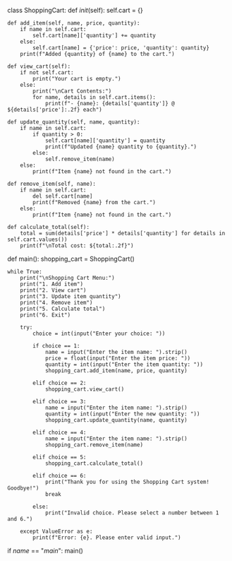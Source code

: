 class ShoppingCart:
    def _init_(self):
        self.cart = {}

    def add_item(self, name, price, quantity):
        if name in self.cart:
            self.cart[name]['quantity'] += quantity
        else:
            self.cart[name] = {'price': price, 'quantity': quantity}
        print(f"Added {quantity} of {name} to the cart.")

    def view_cart(self):
        if not self.cart:
            print("Your cart is empty.")
        else:
            print("\nCart Contents:")
            for name, details in self.cart.items():
                print(f"- {name}: {details['quantity']} @ ${details['price']:.2f} each")

    def update_quantity(self, name, quantity):
        if name in self.cart:
            if quantity > 0:
                self.cart[name]['quantity'] = quantity
                print(f"Updated {name} quantity to {quantity}.")
            else:
                self.remove_item(name)
        else:
            print(f"Item {name} not found in the cart.")

    def remove_item(self, name):
        if name in self.cart:
            del self.cart[name]
            print(f"Removed {name} from the cart.")
        else:
            print(f"Item {name} not found in the cart.")

    def calculate_total(self):
        total = sum(details['price'] * details['quantity'] for details in self.cart.values())
        print(f"\nTotal cost: ${total:.2f}")


def main():
    shopping_cart = ShoppingCart()

    while True:
        print("\nShopping Cart Menu:")
        print("1. Add item")
        print("2. View cart")
        print("3. Update item quantity")
        print("4. Remove item")
        print("5. Calculate total")
        print("6. Exit")

        try:
            choice = int(input("Enter your choice: "))

            if choice == 1:
                name = input("Enter the item name: ").strip()
                price = float(input("Enter the item price: "))
                quantity = int(input("Enter the item quantity: "))
                shopping_cart.add_item(name, price, quantity)

            elif choice == 2:
                shopping_cart.view_cart()

            elif choice == 3:
                name = input("Enter the item name: ").strip()
                quantity = int(input("Enter the new quantity: "))
                shopping_cart.update_quantity(name, quantity)

            elif choice == 4:
                name = input("Enter the item name: ").strip()
                shopping_cart.remove_item(name)

            elif choice == 5:
                shopping_cart.calculate_total()

            elif choice == 6:
                print("Thank you for using the Shopping Cart system! Goodbye!")
                break

            else:
                print("Invalid choice. Please select a number between 1 and 6.")

        except ValueError as e:
            print(f"Error: {e}. Please enter valid input.")


if _name_ == "_main_":
    main()
